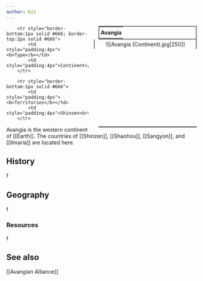 ```yaml
---
author: Kit
---
```

<table style="float:right; clear:right; width:260px; margin:0 0 0 14; border:2px solid #666; line-height:1.5; border-collapse:collapse; font-size:smaller">
	<tr>
		<th colspan="2" style="border-bottom:2px solid #666; font-size:larger; padding:4px; text-align:center">Avangia</th>
	</tr></table>

  <span align="center" style="float:right; clear:right; width:260px; margin:0 0 0 14; border-right:2px solid #666; border-left:2px solid #666; border-collapse:collapse; padding:4px">![[Avangia (Continent).jpg|250]]</span>
	
  <table style="float:right; clear:right; width:260px; margin:0 0 7 14; border:2px solid #666; border-top:1px solid #666; line-height:1.5; border-collapse:collapse; font-size:smaller">
	
		<tr style="border-bottom:1px solid #666; border-top:2px solid #666">
			<td style="padding:4px"><b>Type</b></td>
			<td style="padding:4px">Continent</td>
		</tr>
	
		<tr style="border-bottom:1px solid #666">
			<td style="padding:4px"><b>Territories</b></td>
			<td style="padding:4px">Shinzen<br>Shaohou<br>Sangyon<br>Ilmaria</td>
		</tr>
	
</table>

Avangia is the western continent of [[Earth]]. The countries of [[Shinzen]], [[Shaohou]], [[Sangyon]], and [[Ilmaria]] are located here.

## History

f

## Geography

f

### Resources

f

## See also

[[Avangian Alliance]]